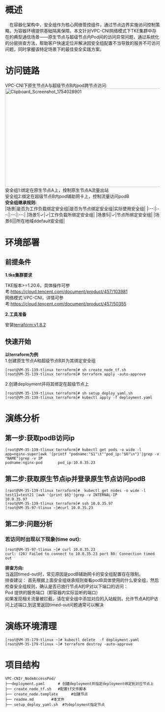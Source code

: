 # 概述
&emsp;在容器化架构中，安全组作为核心网络管控组件，通过节点边界实施访问控制策略，为容器环境提供基础隔离保障。本文针对VPC-CNI网络模式下TKE集群中存在的典型通信场景——原生节点与超级节点内Pod间的访问异常问题，通过系统化的分层排查方法，帮助客户快速定位并解决因安全组配置不当导致的服务不可访问问题，同时掌握该特定场景下的最佳安全实践方案。


# 访问链路
VPC-CNI下原生节点A与超级节点B内pod跨节点访问:<br>
[<img width="654" height="321" alt="Clipboard_Screenshot_1754028901" src="https://github.com/user-attachments/assets/10a219d9-65cf-412d-b5c1-1d2cfab2cb79" />
](./image/flowchart.md)
 <br>安全组1:绑定在原生节点A上，控制原生节点A流量出站<br>
 安全组2:绑定在超级节点B内pod辅助网卡上，控制流量访问podB
<br>**安全组继承规则:**<br>
|场景|是否为工作负载绑定安全组|是否为节点绑定安全组|实际使用安全组|
|:--:|:--:|:--:|:--:|
|场景1|✓|✓|工作负载所绑定安全组|
|场景5||✓|节点所绑定安全组|
|场景6|||所在地域ddefault安全组|
# 环境部署
## 前提条件
**1.tke集群要求**

TKE版本>=1.20.6，具体操作可参考:https://cloud.tencent.com/document/product/457/103981<br>
网络模式:VPC-CNI，详情可参考:https://cloud.tencent.com/document/product/457/50355

**2.工具准备**

安装[terraform:v1.8.2](https://developer.hashicorp.com/terraform)
## 快速开始
**以terraform为例**<br>
 1.创建原生节点A和超级节点B并为其绑定安全组
```
[root@VM-35-139-tlinux terraform]# sh create_node_tf.sh 
[root@VM-35-139-tlinux terraform]# terraform apply -auto-approve
```
 2.创建deployment并将其绑定在超级节点上
```
[root@VM-35-139-tlinux terraform]# sh setup_deploy_yaml.sh
[root@VM-35-139-tlinux terraform]# kubectl apply -f deployment.yaml
```

# 演练分析
## 第一步:获取podB访问ip
```
[root@VM-35-139-tlinux terraform]# kubectl get pods -o wide -l app=nginx-super|awk '{printf "podname:"$1"\t""pod_ip:"$6"\n"}'|grep -v "NAME"|grep -v IP
podname:nginx-pod       pod_ip:10.0.35.23
```
## 第二步:获取原生节点ip并登录原生节点访问podB
```
[root@VM-35-139-tlinux terraform]#  kubectl get nodes -o wide -l test11=test21 |awk '{print $6}'|grep -v INTERNAL-IP
10.0.35.97
[root@VM-35-139-tlinux terraform]# ssh 10.0.35.97
[root@VM-35-97-tlinux ~]#curl 10.0.35.23

```
## 第二步:问题分析
### 若访问时出现以下现象(time out):
```
[root@VM-35-97-tlinux ~]# curl 10.0.35.23
curl: (28) Failed to connect to 10.0.35.23 port 80: Connection timed out
```
**排查方向:**<br>
当返回timed-out时，常见原因是podB辅助网卡的安全组配置存在限制​。<br>
排查建议：
首先根据上面安全组继承规则查看podB具体使用的什么安全组，然后检查安全组规则，确认是否已放行节点A的IP​​对以下端口的访问：<br>
Pod 提供的服务端口​​（即容器内实际监听的端口）<br>
如果发现相关流量被拦截，请在安全组中添加对应的​入站规则​​，允许节点A的IP访问上述端口,到这里返回timed-out问题通常可以解决


# 演练环境清理
```
[root@VM-35-179-tlinux ~]# kubectl delete  -f deployment.yaml
[root@VM-35-179-tlinux ~]# terraform destroy -auto-approve
```
# 项目结构
```
VPC-CNIr_NodeAccessPod/  
├──deployment.yaml      # 创建deployment并指定deployment绑定到对应节点上
├── create_node_tf.sh   #配置tf文件脚本
├── create_node.template      #创建节点
├── readme.md        #本文件
├── setup_deploy_yaml.sh  #为deployment指定节点
```


